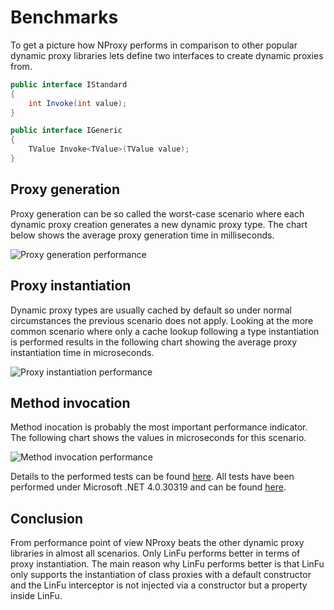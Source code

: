 ﻿# Benchmarks

To get a picture how NProxy performs in comparison to other popular dynamic proxy libraries lets
define two interfaces to create dynamic proxies from.

```csharp
public interface IStandard
{
    int Invoke(int value);
}

public interface IGeneric
{
    TValue Invoke<TValue>(TValue value);
}
```

## Proxy generation

Proxy generation can be so called the worst-case scenario where each dynamic proxy creation
generates a new dynamic proxy type. The chart below shows the average proxy generation time in
milliseconds.

![Proxy generation performance](https://raw.github.com/mtamme/NProxy/master/Documentation/ProxyGeneration.png "Proxy generation performance")

## Proxy instantiation

Dynamic proxy types are usually cached by default so under normal circumstances the previous scenario does not apply.
Looking at the more common scenario where only a cache lookup following a type instantiation is performed results
in the following chart showing the average proxy instantiation time in microseconds.

![Proxy instantiation performance](https://raw.github.com/mtamme/NProxy/master/Documentation/ProxyInstantiation.png "Proxy instantiation performance")

## Method invocation

Method inocation is probably the most important performance indicator. The following chart shows
the values in microseconds for this scenario.

![Method invocation performance](https://raw.github.com/mtamme/NProxy/master/Documentation/MethodInvocation.png "Method invocation performance")

Details to the performed tests can be found [here](https://github.com/mtamme/NProxy/tree/master/Documentation/Benchmark_20140113_120411.md).
All tests have been performed under Microsoft .NET 4.0.30319 and can be found [here](https://github.com/mtamme/NProxy/tree/master/Source/Test/NProxy.Core.Benchmark/).

## Conclusion

From performance point of view NProxy beats the other dynamic proxy libraries in almost all scenarios. Only LinFu performs better
in terms of proxy instantiation. The main reason why LinFu performs better is that LinFu only supports the instantiation of class proxies
with a default constructor and the LinFu interceptor is not injected via a constructor but a property inside LinFu.